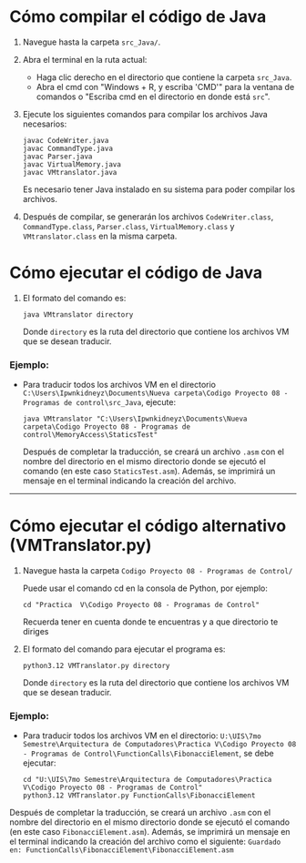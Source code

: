# Cómo compilar el código de Java

1. Navegue hasta la carpeta `src_Java/`.

2. Abra el terminal en la ruta actual:
   - Haga clic derecho en el directorio que contiene la carpeta `src_Java`.
   - Abra el cmd con "Windows + R, y escriba 'CMD'" para la ventana de comandos o "Escriba cmd en el directorio en donde está `src`".

3. Ejecute los siguientes comandos para compilar los archivos Java necesarios:
    ```
    javac CodeWriter.java
    javac CommandType.java
    javac Parser.java
    javac VirtualMemory.java
    javac VMtranslator.java
    ```
   Es necesario tener Java instalado en su sistema para poder compilar los archivos.

4. Después de compilar, se generarán los archivos `CodeWriter.class`, `CommandType.class`, `Parser.class`, `VirtualMemory.class` y `VMtranslator.class` en la misma carpeta.

# Cómo ejecutar el código de Java

1. El formato del comando es:
   ```
   java VMtranslator directory
   ```
   Donde `directory` es la ruta del directorio que contiene los archivos VM que se desean traducir.

### Ejemplo:

   - Para traducir todos los archivos VM en el directorio `C:\Users\Ipwnkidneyz\Documents\Nueva carpeta\Codigo Proyecto 08 - Programas de control\src_Java`, ejecute:
     ```
     java VMtranslator "C:\Users\Ipwnkidneyz\Documents\Nueva carpeta\Codigo Proyecto 08 - Programas de control\MemoryAccess\StaticsTest"
     ```

     Después de completar la traducción, se creará un archivo `.asm` con el nombre del directorio en el mismo directorio donde se ejecutó el comando (en este caso `StaticsTest.asm`). Además, se imprimirá un mensaje en el terminal indicando la creación del archivo.
---

# Cómo ejecutar el código alternativo (VMTranslator.py)
1. Navegue hasta la carpeta `Codigo Proyecto 08 - Programas de Control/`

   Puede usar el comando cd en la consola de Python, por ejemplo:
   ```
   cd "Practica  V\Codigo Proyecto 08 - Programas de Control"
   ```
   Recuerda tener en cuenta donde te encuentras y a que directorio te diriges
3. El formato del comando para ejecutar el programa es:
   ```
   python3.12 VMTranslator.py directory
   ```
   Donde `directory` es la ruta del directorio que contiene los archivos VM que se desean traducir.

### Ejemplo:
- Para traducir todos los archivos VM en el directorio:
  `U:\UIS\7mo Semestre\Arquitectura de Computadores\Practica V\Codigo Proyecto 08 - Programas de Control\FunctionCalls\FibonacciElement`, se debe ejecutar:

   ```
   cd "U:\UIS\7mo Semestre\Arquitectura de Computadores\Practica V\Codigo Proyecto 08 - Programas de Control"
   python3.12 VMTranslator.py FunctionCalls\FibonacciElement
   ```
Después de completar la traducción, se creará un archivo `.asm` con el nombre del directorio en el mismo directorio donde se ejecutó el comando (en este caso `FibonacciElement.asm`). Además, se imprimirá un mensaje en el terminal indicando la creación del archivo como el siguiente: `Guardado en: FunctionCalls\FibonacciElement\FibonacciElement.asm`
